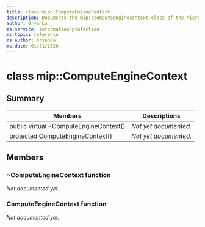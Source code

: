 ```yaml
---
title: class mip::ComputeEngineContext 
description: Documents the mip::computeenginecontext class of the Microsoft Information Protection (MIP) SDK.
author: BryanLa
ms.service: information-protection
ms.topic: reference
ms.author: bryanla
ms.date: 01/31/2020
---
```


# class mip::ComputeEngineContext 
  
## Summary
 Members                        | Descriptions                                
--------------------------------|---------------------------------------------
public virtual ~ComputeEngineContext()  | _Not yet documented._
protected ComputeEngineContext()  | _Not yet documented._
  
## Members
  
### ~ComputeEngineContext function
_Not documented yet._

  
### ComputeEngineContext function
_Not documented yet._
